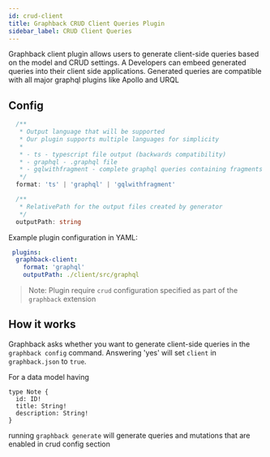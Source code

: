```yaml
---
id: crud-client
title: Graphback CRUD Client Queries Plugin
sidebar_label: CRUD Client Queries
---
```


Graphback client plugin allows users to generate client-side queries based on the model and CRUD settings. A
Developers can embeed generated queries into their client side applications.
Generated queries are compatible with all major graphql plugins like Apollo and URQL

## Config


```ts
  /**
   * Output language that will be supported
   * Our plugin supports multiple languages for simplicity
   *
   * - ts - typescript file output (backwards compatibility)
   * - graphql - .graphql file
   * - gqlwithfragment - complete graphql queries containing fragments for redundancy
   */
  format: 'ts' | 'graphql' | 'gqlwithfragment'

  /**
   * RelativePath for the output files created by generator
   */
  outputPath: string
```

Example plugin configuration in YAML: 
```yml
 plugins:
  graphback-client:
    format: 'graphql'
    outputPath: ./client/src/graphql
```

> Note: Plugin require `crud` configuration specified as part of the `graphback` extension 


## How it works

Graphback asks whether you want to generate client-side queries in the `graphback config` command. Answering 'yes' will set `client` in `graphback.json` to `true`.

For a data model having
```
type Note {
  id: ID!
  title: String!
  description: String!
}
```
running `graphback generate` will generate queries and mutations that are enabled in crud config section